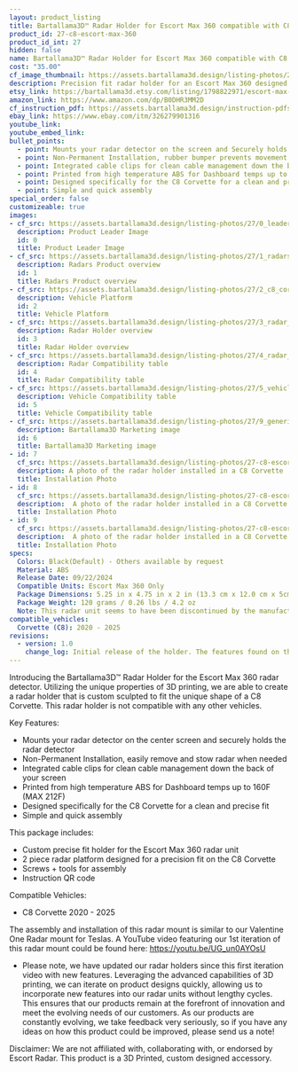 ```yaml
---
layout: product_listing
title: Bartallama3D™ Radar Holder for Escort Max 360 compatible with C8 Corvette
product_id: 27-c8-escort-max-360
product_id_int: 27
hidden: false
name: Bartallama3D™ Radar Holder for Escort Max 360 compatible with C8 Corvette
cost: "35.00"
cf_image_thumbnail: https://assets.bartallama3d.design/listing-photos/27/0_leader.jpg
description: Precision fit radar holder for an Escort Max 360 designed to fit the C8 Corvette
etsy_link: https://bartallama3d.etsy.com/listing/1798822971/escort-max-360-corvette-c8-radar-holder
amazon_link: https://www.amazon.com/dp/B0DHR3MM2D
cf_instruction_pdf: https://assets.bartallama3d.design/instruction-pdfs/Bartallama3D-Radar-Holder-Assembly-Instructions.pdf
ebay_link: https://www.ebay.com/itm/326279901316
youtube_link: 
youtube_embed_link:
bullet_points:
  - point: Mounts your radar detector on the screen and Securely holds the radar detector
  - point: Non-Permanent Installation, rubber bumper prevents movement and enables easy removal for storage
  - point: Integrated cable clips for clean cable management down the back of your screen
  - point: Printed from high temperature ABS for Dashboard temps up to 160F (MAX 212F)
  - point: Designed specifically for the C8 Corvette for a clean and precise fit
  - point: Simple and quick assembly
special_order: false
customizeable: true
images:
- cf_src: https://assets.bartallama3d.design/listing-photos/27/0_leader.jpg
  description: Product Leader Image
  id: 0
  title: Product Leader Image
- cf_src: https://assets.bartallama3d.design/listing-photos/27/1_radars.jpg
  description: Radars Product overview
  id: 1
  title: Radars Product overview
- cf_src: https://assets.bartallama3d.design/listing-photos/27/2_c8_corvette_platform.jpg
  description: Vehicle Platform
  id: 2
  title: Vehicle Platform
- cf_src: https://assets.bartallama3d.design/listing-photos/27/3_radar_overview_escort_max_360.jpg
  description: Radar Holder overview
  id: 3
  title: Radar Holder overview
- cf_src: https://assets.bartallama3d.design/listing-photos/27/4_radar_compat_escort_max_360.jpg
  description: Radar Compatibility table
  id: 4
  title: Radar Compatibility table
- cf_src: https://assets.bartallama3d.design/listing-photos/27/5_vehicle_compat_c8_corvette.jpg
  description: Vehicle Compatibility table
  id: 5
  title: Vehicle Compatibility table
- cf_src: https://assets.bartallama3d.design/listing-photos/27/9_generic.jpg
  description: Bartallama3D Marketing image
  id: 6
  title: Bartallama3D Marketing image
- id: 7
  cf_src: https://assets.bartallama3d.design/listing-photos/27-c8-escort-max-360/31.jpg
  description: A photo of the radar holder installed in a C8 Corvette
  title: Installation Photo
- id: 8
  cf_src: https://assets.bartallama3d.design/listing-photos/27-c8-escort-max-360/32.jpg
  description:  A photo of the radar holder installed in a C8 Corvette
  title: Installation Photo
- id: 9
  cf_src: https://assets.bartallama3d.design/listing-photos/27-c8-escort-max-360/33.jpg
  description:  A photo of the radar holder installed in a C8 Corvette
  title: Installation Photo
specs:
  Colors: Black(Default) - Others available by request 
  Material: ABS
  Release Date: 09/22/2024
  Compatible Units: Escort Max 360 Only
  Package Dimensions: 5.25 in x 4.75 in x 2 in (13.3 cm x 12.0 cm x 5cm) [HxWxD]
  Package Weight: 120 grams / 0.26 lbs / 4.2 oz
  Note: This radar unit seems to have been discontinued by the manufacturer and superceeded by the Escort Max 360 MKII and Escort Max 360c MKII. We have a radar holder for the newer Escort Max 360 MKII.
compatible_vehicles:
  Corvette (C8): 2020 - 2025
revisions:
  - version: 1.0
    change_log: Initial release of the holder. The features found on this holder are derived from our Tesla Radar Holder which has undergone 3 iterations. 
---
```


Introducing the Bartallama3D™ Radar Holder for the Escort Max 360 radar detector. Utilizing the unique properties of 3D printing, we are able to create a radar holder that is custom sculpted to fit the unique shape of a C8 Corvette. This radar holder is not compatible with any other vehicles. 

Key Features:
- Mounts your radar detector on the center screen and securely holds the radar detector
- Non-Permanent Installation, easily remove and stow radar when needed
- Integrated cable clips for clean cable management down the back of your screen
- Printed from high temperature ABS for Dashboard temps up to 160F (MAX 212F)
- Designed specifically for the C8 Corvette for a clean and precise fit
- Simple and quick assembly

This package includes:
- Custom precise fit holder for the Escort Max 360 radar unit
- 2 piece radar platform designed for a precision fit on the C8 Corvette
- Screws + tools for assembly
- Instruction QR code

Compatible Vehicles:
- C8 Corvette 2020 - 2025

The assembly and installation of this radar mount is similar to our Valentine One Radar mount for Teslas. A YouTube video featuring our 1st iteration of this radar mount could be found here: https://youtu.be/UG_un0AYOsU

* Please note, we have updated our radar holders since this first iteration video with new features. Leveraging the advanced capabilities of 3D printing, we can iterate on product designs quickly, allowing us to incorporate new features into our radar units without lengthy cycles. This ensures that our products remain at the forefront of innovation and meet the evolving needs of our customers. As our products are constantly evolving, we take feedback very seriously, so if you have any ideas on how this product could be improved, please send us a note!

Disclaimer: We are not affiliated with, collaborating with, or endorsed by Escort Radar. This product is a 3D Printed, custom designed accessory.